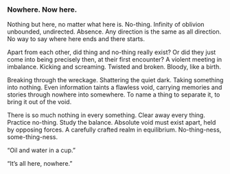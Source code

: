 ### Nowhere. Now here.

Nothing but here, no matter what here is. No-thing. Infinity of oblivion unbounded, undirected. Absence. Any direction is the same as all direction. No way to say where here ends and there starts.

Apart from each other, did thing and no-thing really exist? Or did they just come into being precisely then, at their first encounter? A violent meeting in imbalance. Kicking and screaming. Twisted and broken. Bloody, like a birth. 


Breaking through the wreckage. Shattering the quiet dark. Taking something into nothing. Even information taints a flawless void, carrying memories and stories through nowhere into somewhere. To name a thing to separate it, to bring it out of the void.

There is so much nothing in every something. Clear away every thing. Practice no-thing. Study the balance. Absolute void must exist apart, held by opposing forces. A carefully crafted realm in equilibrium. No-thing-ness, some-thing-ness.

“Oil and water in a cup.”

“It’s all here, nowhere.”



